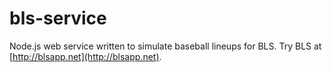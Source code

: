 bls-service
===========

Node.js web service written to simulate baseball lineups for BLS.
Try BLS at [http://blsapp.net](http://blsapp.net).
